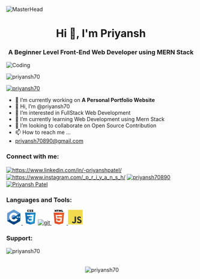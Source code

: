 ![MasterHead](https://www.careerguide.com/career/wp-content/uploads/2020/02/cs-an.gif)
<h1 align="center">Hi 👋, I'm Priyansh </h1>
<h3 align="center">A Beginner Level Front-End Web Developer using MERN Stack</h3>
<img algin="right" alt="Coding" width="400" src="https://user-images.githubusercontent.com/69011963/137184767-79a13ec7-1bb3-4341-a6da-3a149c9c159a.gif">
<p 
align="left"> <img src="https://komarev.com/ghpvc/?username=priyansh70&label=Profile%20views&color=0e75b6&style=flat" alt="priyansh70" />
</p>

<p align="left"> <a href="https://github.com/ryo-ma/github-profile-trophy"><img src="https://github-profile-trophy.vercel.app/?username=priyansh70" alt="priyansh70" /></a> </p>



- 🔭 I’m currently working on **A Personal Portfolio Website**
- 👋 Hi, I’m @priyansh70
- 👀 I’m interested in FullStack Web Development	
- 🌱 I’m currently learning Web Development using Mern Stack
- 💞 I’m looking to collaborate on Open Source Contribution
- 📫 How to reach me ...
- priyansh70890@gmail.com

<h3 align="left">Connect with me:</h3>
<p align="left">

<a href="https://www.linkedin.com/in/-priyanshpatel/" target="blank"><img align="center" src="https://raw.githubusercontent.com/rahuldkjain/github-profile-readme-generator/master/src/images/icons/Social/linked-in-alt.svg" alt="https://www.linkedin.com/in/-priyanshpatel/" height="30" width="40" /></a>
<a href="https://www.instagram.com/_p_r_i_y_a_n_s_h/" target="blank"><img align="center" src="https://raw.githubusercontent.com/rahuldkjain/github-profile-readme-generator/master/src/images/icons/Social/instagram.svg" alt="https://www.instagram.com/_p_r_i_y_a_n_s_h/" height="30" width="40" /></a>
<a href="https://auth.geeksforgeeks.org/user/priyansh70890" target="blank"><img align="center" src="https://raw.githubusercontent.com/rahuldkjain/github-profile-readme-generator/master/src/images/icons/Social/geeks-for-geeks.svg" alt="priyansh70890" height="30" width="40" /></a>
<a href="https://discordapp.com/users/priyansh#8554" target="blank"><img align="center" src="https://raw.githubusercontent.com/rahuldkjain/github-profile-readme-generator/master/src/images/icons/Social/discord.svg" alt="Priyansh Patel" height="30" width="40" /></a>
</p>

<h3 align="left">Languages and Tools:</h3><p align="left"><a href="https://www.w3schools.com/cpp/" target="_blank" rel="noreferrer"><img src="https://raw.githubusercontent.com/devicons/devicon/master/icons/cplusplus/cplusplus-original.svg" alt="cplusplus" width="40" height="40"/> </a> <a href="https://www.w3schools.com/css/" target="_blank" rel="noreferrer"><img src="https://raw.githubusercontent.com/devicons/devicon/master/icons/css3/css3-original-wordmark.svg"alt="css3" width="40" height="40"/></a><a href="https://git-scm.com/" target="_blank" rel="noreferrer"><img src="https://www.vectorlogo.zone/logos/git-scm/git-scm-icon.svg" alt="git" width="40" height="40"/> </a> <a href="https://www.w3.org/html/" target="_blank" rel="noreferrer"> <img src="https://raw.githubusercontent.com/devicons/devicon/master/icons/html5/html5-original-wordmark.svg"     alt="html5" width="40" height="40"/></a><a href="https://developer.mozilla.org/en-US/docs/Web/JavaScript" target="_blank" rel="noreferrer" > <img src="https://raw.githubusercontent.com/devicons/devicon/master/icons/javascript/javascript-original.svg" alt="javascript" width="40" height="40"/></a></p>

<h3 align="left">Support:</h3>
<p><a href="https://www.buymeacoffee.com/priyansh70"> <img align="left" src="https://cdn.buymeacoffee.com/buttons/v2/default-yellow.png" height="50" width="210" alt="priyansh70" /></a></p><br><br>

<p><img align="center" src="https://github-readme-streak-stats.herokuapp.com/?user=priyansh70&" alt="priyansh70" /></p>
